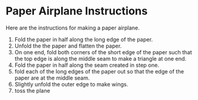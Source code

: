 # Paper Airplane Instructions

Here are the instructions for making a paper airplane.
1. Fold the paper in half along the long edge of the paper.  
1. Unfold the the paper and flatten the paper.
1. On one end, fold both corners of the short edge of the paper such that the top edge is along the middle seam to make a triangle at one end.
1. Fold the paper in half along the seam created in step one.  
1. fold each of the long edges of the paper out so that the edge of the paper are at the middle seam.
1. Slightly unfold the outer edge to make wings.
1. toss the plane
